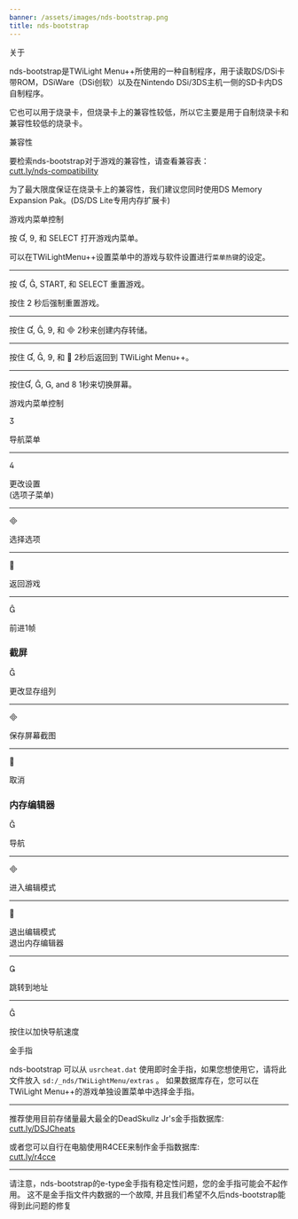 ```yaml
---
banner: /assets/images/nds-bootstrap.png
title: nds-bootstrap
---
```


<div id="about" class="section-title">关于</div>
<div class="section-body">
    <p>
        nds-bootstrap是TWiLight Menu++所使用的一种自制程序，用于读取DS/DSi卡带ROM，DSiWare（DSi创软）以及在Nintendo DSi/3DS主机一侧的SD卡内DS自制程序。
    </p>
    <p>
        它也可以用于烧录卡，但烧录卡上的兼容性较低，所以它主要是用于自制烧录卡和兼容性较低的烧录卡。
    </p>
</div>

<div id="compatibility" class="section-title">兼容性</div>
<div class="section-body">
    <p>
        要检索nds-bootstrap对于游戏的兼容性，请查看兼容表：<br><a href="https://cutt.ly/nds-compatibility">cutt.ly/nds-compatibility</a>
    </p>
    <p>
        为了最大限度保证在烧录卡上的兼容性，我们建议您同时使用DS Memory Expansion Pak。(DS/DS Lite专用内存扩展卡)
    </p>
</div>

<div id="controls" class="section-title">游戏内菜单控制</div>
<div class="section-body">
    <p>
        按 &#xE004;, &#xE07A;, 和 SELECT 打开游戏内菜单。
    </p>
    <p>
        可以在TWiLightMenu++设置菜单中的游戏与软件设置进行<code>菜单热键</code>的设定。
    </p>
    <hr>
    <p>
        按 &#xE004;, &#xE005;, START, 和 SELECT 重置游戏。
    </p>
    <p>
        按住 2 秒后强制重置游戏。
    </p>
    <hr>
    <p>
        按住 &#xE004;, &#xE005;, &#xE07A;, 和 &#xE000; 2秒来创建内存转储。
    </p>
    <hr>
    <p>
        按住 &#xE004;, &#xE005;, &#xE07A;, 和 &#xE001; 2秒后返回到 TWiLight Menu++。
    </p>
    <hr>
    <p>
        按住&#xE004;, &#xE005;, &#xE002;, and &#xE079; 1秒来切换屏幕。
    </p>
</div>

<div id="menu-controls" class="section-title">游戏内菜单控制</div>
<div class="section-body">
    <div class="button-action-group">
        <p class="button-action button">&#xE07D;</p>
        <p class="button-action-text">导航菜单</p>
    </div>
    <hr>
    <div class="button-action-group">
        <p class="button-action button">&#xE07E;</p>
        <p class="button-action-text">更改设置<br>(选项子菜单)</p>
    </div>
    <hr>
    <div class="button-action-group">
        <p class="button-action button">&#xE000;</p>
        <p class="button-action-text">选择选项</p>
    </div>
    <hr>
    <div class="button-action-group">
        <p class="button-action button">&#xE001;</p>
        <p class="button-action-text">返回游戏</p>
    </div>
    <hr>
    <div class="button-action-group">
        <p class="button-action button">&#xE005;</p>
        <p class="button-action-text">前进1帧</p>
    </div>
    <h3>截屏</h3>
    <div class="button-action-group">
        <p class="button-action button">&#xE006;</p>
        <p class="button-action-text">更改显存组列</p>
    </div>
    <hr>
    <div class="button-action-group">
        <p class="button-action button">&#xE000;</p>
        <p class="button-action-text">保存屏幕截图</p>
    </div>
    <hr>
    <div class="button-action-group">
        <p class="button-action button">&#xE001;</p>
        <p class="button-action-text">取消</p>
    </div>
    <h3>内存编辑器</h3>
    <div class="button-action-group">
        <p class="button-action button">&#xE006;</p>
        <p class="button-action-text">导航</p>
    </div>
    <hr>
    <div class="button-action-group">
        <p class="button-action button">&#xE000;</p>
        <p class="button-action-text">进入编辑模式</p>
    </div>
    <hr>
    <div class="button-action-group">
        <p class="button-action button">&#xE001;</p>
        <p class="button-action-text">退出编辑模式<br>退出内存编辑器</p>
    </div>
    <hr>
    <div class="button-action-group">
        <p class="button-action button">&#xE003;</p>
        <p class="button-action-text">跳转到地址</p>
    </div>
    <hr>
    <div class="button-action-group">
        <p class="button-action button">&#xE005;</p>
        <p class="button-action-text">按住以加快导航速度</p>
    </div>
</div>

<div id="cheats" class="section-title">金手指</div>
<div class="section-body">
    <p>
        nds-bootstrap 可以从 <code>usrcheat.dat</code> 使用即时金手指，如果您想使用它，请将此文件放入 <code>sd:/_nds/TWiLightMenu/extras</code> 。 如果数据库存在，您可以在TWiLight Menu++的游戏单独设置菜单中选择金手指。
    </p>
    <hr>
    <p>
        推荐使用目前存储量最大最全的DeadSkullz Jr's金手指数据库:<br><a href="https://cutt.ly/DSJCheats">cutt.ly/DSJCheats</a>
    </p>
    <p>
        或者您可以自行在电脑使用R4CEE来制作金手指数据库:<br><a href="https://cutt.ly/r4cce">cutt.ly/r4cce</a>
    </p>
    <hr>
    <p>
        请注意，nds-bootstrap的e-type金手指有稳定性问题，您的金手指可能会不起作用。 这不是金手指文件内数据的一个故障, 并且我们希望不久后nds-bootstrap能得到此问题的修复
    </p>
</div>

